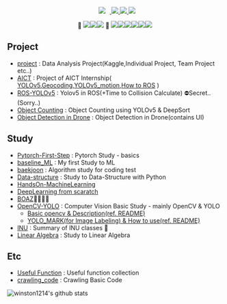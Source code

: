 <p align='center'>
    <a href="https://github.com/winston1214/winston1214/blob/master/%EA%B9%80%EC%98%81%EB%AF%BC_CV.pdf">
        <img 
             src="https://img.shields.io/badge/CV-black?&logo=Sketch#F7B500&logoColor=white&link=https://github.com/winston1214/winston1214/blob/master/%EA%B9%80%EC%98%81%EB%AF%BC_CV.pdf"
                                   style="height : auto; margin-left : 10px; margin-right : 10px;"/>
    </a>
    <a href='https://bigdata-analyst.tistory.com/'>
        <img
             src='http://img.shields.io/badge/-Tech%20blog-black?&logo=T-Mobile#E20074&link=https://bigdata-analyst.tistory.com/'/>
    </a>
    <a href='mailto:winston121497@gmail.com'>
        <img src='https://img.shields.io/badge/Gmail-d14836?&logo=Gmail&logoColor=white&link=mailto:winston121497@gmail.com'/>
    </a>
    <a href='https://github.com/winston1214/My_paper'>
        <img src='https://img.shields.io/badge/My Paper-yellow?&logo=Paddy-Power#004833&link=https://github.com/winston1214/My_paper'/>
    </a>
</p>
<p align='center'>
🥇  <img src="https://img.shields.io/badge/Python-3776AB?style={style}&logo=Python&logoColor=white"/><img src="https://img.shields.io/badge/PyTorch-EE4C2C?style={style}&logo=PyTorch&logoColor=white"/></a><img src="https://img.shields.io/badge/Ubuntu-E95420?style={style}&logo=Ubuntu&logoColor=white"/>      🥈  <img src="https://img.shields.io/badge/R-276DC3?style={style}&logo=R&logoColor=white"/><img src="https://img.shields.io/badge/ROS-22314E?style={style}&logo=ROS&logoColor=white"/></a><img src="https://img.shields.io/badge/PostgreSQL-336791?style={style}&logo=PostgreSQL&logoColor=white"/></a></a><img src="https://img.shields.io/badge/Qgis-589632?&logo=Qgis&logoColor=white"/></a><img src="https://img.shields.io/badge/Jetson Nano-76B900?&logo=NVIDIA&logoColor=white"/></a><img src="https://img.shields.io/badge/Jetson Xavier-76B900?&logo=NVIDIA&logoColor=white"/></a></p>



## Project
- <a href='https://github.com/winston1214/project'>project</a> : Data Analysis Project(Kaggle,Individual Project, Team Project etc..)
- <a href='https://github.com/winston1214/AICT'>AICT</a> : Project of AICT Internship( <a href='https://github.com/winston1214/AICT/tree/master/yolov5'>YOLOv5</a>,<a href='https://github.com/winston1214/AICT/tree/master/Tram/geocoding'>Geocoding</a>,<a href='https://github.com/winston1214/AICT/tree/master/yolov5_motion'>YOLOv5_motion</a>,<a href='https://github.com/winston1214/AICT/tree/master/ROS'>How to ROS</a> )
- <a href='https://github.com/winston1214/ROS-YOLOv5'>ROS-YOLOv5</a> : Yolov5 in ROS(+Time to Collision Calculate) ⛔Secret..(Sorry..)  
- <a href='https://github.com/winston1214/Car_Counting'>Object Counting</a> : Object Counting using YOLOv5 & DeepSort
- <a href='https://github.com/winston1214/Object_Detection_Drone'>Object Detection in Drone</a> : Object Detection in Drone(contains UI)

## Study
- <a href='https://github.com/winston1214/Pytorch-First-Step'>Pytorch-First-Step</a> : Pytorch Study - basics
- <a href='https://github.com/winston1214/baseline_ML'>baseline_ML</a> : My first Study to ML
- <a href='https://github.com/winston1214/baekjoon'>baekjoon</a> : Algorithm study for coding test
- <a href='https://github.com/winston1214/Data-structure'>Data-structure</a> : Study to Data-Structure with Python
- <a href='https://github.com/winston1214/HandsOn-ML'>HandsOn-MachineLearning</a>
- <a href='https://github.com/winston1214/DeepLearning-from-scratch'>DeepLearning from scaratch</a>
- <a href='https://github.com/winston1214/BOAZ'>BOAZ</a>👨‍👨‍👧‍👧
- <a href='https://github.com/winston1214/OpenCV-YOLO'>OpenCV-YOLO</a> : Computer Vision Basic Study - mainly OpenCV & YOLO
  - <a href='https://github.com/winston1214/OpenCV-YOLO/tree/master/prac_opencv'>Basic opencv & Description(ref. README)</a>
  - <a href='https://github.com/winston1214/OpenCV-YOLO/tree/master/Yolo_mark'>YOLO_MARK(for Image Labeling) & How to use(ref. README)</a>
- <a href='https://github.com/winston1214/INU'>INU</a> : Summary of INU classes 🏫
- <a href='https://github.com/winston1214/Linear_Algebra'>Linear Algebra</a> : Study to Linear Algebra
## Etc
- <a href='https://github.com/winston1214/Useful-Function'>Useful Function</a> : Useful function collection
- <a href='https://github.com/winston1214/crawling_code'>crawling_code</a> : Crawling Basic Code

![winston1214's github stats](https://github-readme-stats.vercel.app/api?username=winston1214&show_icons=true&theme=cobalt)

